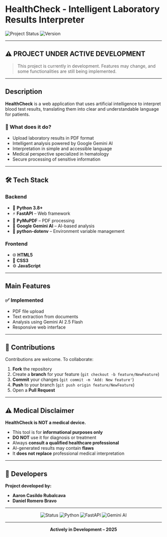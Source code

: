 # HealthCheck - Intelligent Laboratory Results Interpreter

![Project Status](https://img.shields.io/badge/Status-In%20Development-yellow?style=for-the-badge)
![Version](https://img.shields.io/badge/Version-0.1.0--alpha-orange?style=for-the-badge)

---

## ⚠️ PROJECT UNDER ACTIVE DEVELOPMENT

> This project is currently in development. Features may change, and some functionalities are still being implemented.

---

## Description

**HealthCheck** is a web application that uses artificial intelligence to interpret blood test results, translating them into clear and understandable language for patients.

### 🎯 What does it do?

- Upload laboratory results in PDF format  
- Intelligent analysis powered by Google Gemini AI  
- Interpretation in simple and accessible language  
- Medical perspective specialized in hematology  
- Secure processing of sensitive information  

---

## 🛠️ Tech Stack

### Backend
- 🐍 **Python 3.8+**
- ⚡ **FastAPI** – Web framework  
- 📄 **PyMuPDF** – PDF processing  
- 🤖 **Google Gemini AI** – AI-based analysis  
- 🔐 **python-dotenv** – Environment variable management  

### Frontend
- 🌐 **HTML5**  
- 🎨 **CSS3**  
- ⚙️ **JavaScript**  

---

## Main Features

### ✅ Implemented
- PDF file upload  
- Text extraction from documents  
- Analysis using Gemini AI 2.5 Flash  
- Responsive web interface  

---

## 🤝 Contributions

Contributions are welcome. To collaborate:

1. **Fork** the repository  
2. Create a **branch** for your feature (`git checkout -b feature/NewFeature`)  
3. **Commit** your changes (`git commit -m 'Add: New feature'`)  
4. **Push** to your branch (`git push origin feature/NewFeature`)  
5. Open a **Pull Request**  

---

## ⚠️ Medical Disclaimer

**HealthCheck is NOT a medical device.**

- This tool is for **informational purposes only**  
- **DO NOT** use it for diagnosis or treatment  
- Always **consult a qualified healthcare professional**  
- AI-generated results may contain **flaws**  
- It **does not replace** professional medical interpretation  

---

## 👥 Developers

**Project developed by:**
- **Aaron Casildo Rubalcava**
- **Daniel Romero Bravo**

---

<div align="center">

![Status](https://img.shields.io/badge/Status-Alpha-red?style=flat-square)
![Python](https://img.shields.io/badge/Python-3.8+-3776AB?style=flat-square&logo=python&logoColor=white)
![FastAPI](https://img.shields.io/badge/FastAPI-009688?style=flat-square&logo=fastapi&logoColor=white)
![Gemini AI](https://img.shields.io/badge/Gemini%20AI-4285F4?style=flat-square&logo=google&logoColor=white)

---

**Actively in Development – 2025**

</div>

